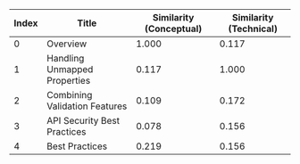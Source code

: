 | Index | Title | Similarity (Conceptual) | Similarity (Technical) |
|-------|-------|-------------------------|------------------------|
| 0 | Overview | 1.000 | 0.117 |
| 1 | Handling Unmapped Properties | 0.117 | 1.000 |
| 2 | Combining Validation Features | 0.109 | 0.172 |
| 3 | API Security Best Practices | 0.078 | 0.156 |
| 4 | Best Practices | 0.219 | 0.156 |
